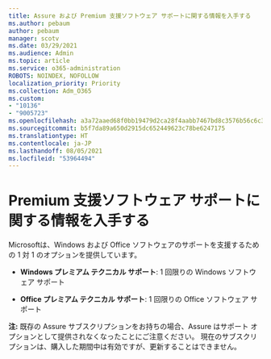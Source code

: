 ```yaml
---
title: Assure および Premium 支援ソフトウェア サポートに関する情報を入手する
ms.author: pebaum
author: pebaum
manager: scotv
ms.date: 03/29/2021
ms.audience: Admin
ms.topic: article
ms.service: o365-administration
ROBOTS: NOINDEX, NOFOLLOW
localization_priority: Priority
ms.collection: Adm_O365
ms.custom:
- "10136"
- "9005723"
ms.openlocfilehash: a3a72aaed68f0bb19479d2ca28f4aabb7467bd8c3576b56c6c3a51acf62159b4
ms.sourcegitcommit: b5f7da89a650d2915dc652449623c78be6247175
ms.translationtype: HT
ms.contentlocale: ja-JP
ms.lasthandoff: 08/05/2021
ms.locfileid: "53964494"
---
```

# <a name="get-info-about-premium-assisted-software-support"></a>Premium 支援ソフトウェア サポートに関する情報を入手する

Microsoftは、Windows および Office ソフトウェアのサポートを支援するための 1 対 1 のオプションを提供しています。

- **Windows プレミアム テクニカル サポート**: 1 回限りの Windows ソフトウェア サポート

- **Office プレミアム テクニカル サポート**: 1 回限りの Office ソフトウェア サポート

**注:** 既存の Assure サブスクリプションをお持ちの場合、Assure はサポート オプションとして提供されなくなったことにご注意ください。 現在のサブスクリプションは、購入した期間中は有効ですが、更新することはできません。

